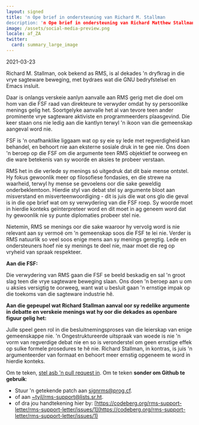 ```yaml
---
layout: signed
title: 'n Ope brief in ondersteuning van Richard M. Stallman
description: 'n Ope brief in ondersteuning van Richard Matthew Stallman se herinstelling aan die Free Software Foundation  
image: /assets/social-media-preview.png
locale: af_ZA
twitter:
  card: summary_large_image
---
```


2021-03-23

Richard M. Stallman, ook bekend as RMS, is al dekades 'n dryfkrag in die vrye sagteware beweging, met bydraes wat die GNU bedryfstelsel en Emacs insluit.

Daar is onlangs verskeie aanlyn aanvalle aan RMS gerig met die doel om 
hom van die FSF raad van direkteure te verwyder omdat hy sy persoonlike 
menings gelig het. 
Soortgelyke aanvalle het al van tevore teen ander prominente vrye sagteware aktiviste en programmeerders plaasgevind. Díe keer staan ons nie ledig aan die kantlyn terwyl 'n ikoon van die gemeenskap aangeval word nie. 

FSF is 'n onafhanklike liggaam wat op sy eie sy lede met regverdigheid kan behandel, en behoort nie aan eksterne sosiale druk in te gee nie. 
Ons doen 'n beroep op die FSF om die argumente teen RMS objektief te oorweeg en die ware betekenis van sy woorde en aksies te probeer verstaan.

RMS het in die verlede sy menings só uitgedruk dat dit baie mense ontstel.
Hy fokus gewoonlik meer op filosofiese fondasies, en die strewe na waarheid, terwyl hy mense se gevoelens oor die sake geweldig onderbeklemtoon. 
Hierdie styl van debat stel sy argumente bloot aan misverstand en misverteenwoordiging - dit is juis díe wat ons glo die geval is in die ope brief wat om sy verwydering van die FSF roep.
Sy woorde moet in hierdie konteks geïnterpreteer word en dit moet in ag geneem word dat hy gewoonlik nie sy punte diplomaties probeer stel nie.

Nietemin, RMS se menings oor die sake waaroor hy vervolg word is nie relevant aan sy vermoë om 'n gemeenskap soos die FSF te lei nie. 
Verder is RMS natuurlik so veel soos enige mens aan sy menings geregtig. 
Lede en ondersteuners hoef nie sy menings te deel nie, maar moet die reg op vryheid van spraak respekteer.

**Aan die FSF:**

Die verwydering van RMS gaan die FSF se beeld beskadig en sal 'n groot slag teen die vrye sagteware beweging slaan. Ons doen 'n beroep aan u om u aksies versigtig te oorweeg, want wat u besluit gaan 'n ernstige impak op die toekoms van die sagteware industrie hê. 

**Aan die gepeupel wat Richard Stallman aanval oor sy redelike argumente in debatte en verskeie menings wat hy oor die dekades as openbare figuur gelig het:**

Julle speel geen rol in die besluitnemingsproses van die leierskap van enige gemeenskappe nie. 
'n Ongestruktureerde uitspraak van woede is nie 'n vorm van regverdige debat nie en so is veronderstel om geen ernstige effek op sulke formele prosedures te hê nie. 
Richard Stallman, in kontras, is juis 'n argumenteerder van formaat en behoort meer ernstig opgeneem te word in hierdie konteks.    

Om te teken, [stel asb 'n pull request in](https://github.com/rms-support-letter/rms-support-letter.github.io/pulls).
Om te teken **sonder om Github te gebruik**:
- Stuur 'n getekende patch aan [signrms@prog.cf](mailto:signrms@prog.cf).
- of aan [~tyil/rms-support@lists.sr.ht](mailto:~tyil/rms-support@lists.sr.ht).
- of dra jou handtekening hier by: [https://codeberg.org/rms-support-letter/rms-support-letter/issues/1](https://codeberg.org/rms-support-letter/rms-support-letter/issues/1)
